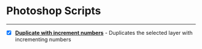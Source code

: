 # Photoshop Scripts

---

- [x] [**Duplicate with increment numbers**](scripts/duplicateWithIncrementalNumbers.jsx) - Duplicates the selected layer with incrementing numbers

